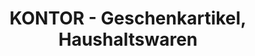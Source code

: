 ---
title: "KONTOR - Geschenkartikel, Haushaltswaren"
url: /ludwigsburg/kontor-geschenkartikel-haushaltswaren/
shop: Andenken
---